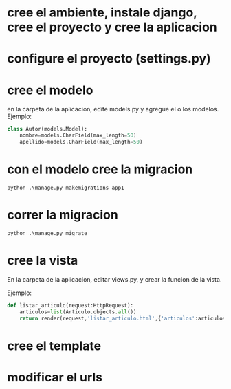# cree el ambiente, instale django, cree el proyecto y cree la aplicacion

# configure el proyecto (settings.py)

# cree el modelo

en la carpeta de la aplicacion, edite models.py y agregue el o los modelos.
Ejemplo:

```python
class Autor(models.Model):
    nombre=models.CharField(max_length=50)
    apellido=models.CharField(max_length=50)
```

# con el modelo cree la migracion

```shell
python .\manage.py makemigrations app1
```

# correr la migracion

```shell
python .\manage.py migrate
```

# cree la vista

En la carpeta de la aplicacion, editar views.py, y crear la funcion de la vista.

Ejemplo:
```python
def listar_articulo(request:HttpRequest):
    articulos=list(Articulo.objects.all())
    return render(request,'listar_articulo.html',{'articulos':articulos})
```



# cree el template

# modificar el urls
